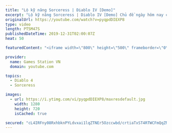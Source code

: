 ```yaml
---
title: "Lộ kỹ năng Sorceress | Diablo IV [Demo]"
excerpt: "Lộ kỹ năng Sorceress | Diablo IV [Demo] Chủ đề ngày hôm nay chúng ta sẽ nói về những kỹ năng của class Sorceress. ----------------------------------------- Chào ..."
originalUrl: https://youtube.com/watch?v=pyqpdDIEXP8
type: video
length: PT5M47S
publishedDateTime: 2019-12-31T02:00:07Z
heat: 50

featuredContent: "<iframe width=\"800\" height=\"500\" frameborder=\"0\" src=\"https://www.youtube.com/embed/pyqpdDIEXP8\" allow=\"accelerometer; autoplay; encrypted-media; gyroscope; picture-in-picture\" allowfullscreen></iframe>"

provider:
  name: Games Station VN
  domain: youtube.com

topics:
  - Diablo 4
  - Sorceress

images:
  - url: https://i.ytimg.com/vi/pyqpdDIEXP8/maxresdefault.jpg
    width: 1280
    height: 720
    isCached: true

secured: "cL4IRFny08RxhbknPYLdvxai1lqZTNEr5Ozccwbd/crtiaTxST4RTWCFmQqZNkdvinM890eScwG4svWax9U8R1SL/FlLeXAPqBHLgvcssIrf3UZbC/uCXrBMgspx/+qcoyommDSo/aLj8Xv0kgZUIpqzP8MmhNEPYUVA+HPCw/RSp3ebwTHpC3p7I5wGZjTQzvOa0xMNuHhle31aJ2RQJWLjJwcRFLXppyt9pOEMWt9XF4kdmqFE3y2UzIJISXly1+DXVA8zD1+ZFExl3lIyhXngn2Nqx8jNzuXYcyOL63NYwOs0wab5DZRaN+dU/91oEeNgsz4nHiUbx9bZrUOLQ/JMAF33CtRuQSgC9uVaLLTNrkg6vdPQLTI+GnzWlxIxPF3Tt1nhEIzyX8oEMaiAtw==;HlGc0tonLJP/GbYVFDxSmg=="
---
```



